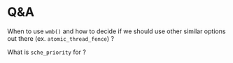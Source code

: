 # Q&A

When to use `wmb()` and  how to decide if we should use other similar options out there (ex. `atomic_thread_fence`) ?

What is `sche_priority` for ?
